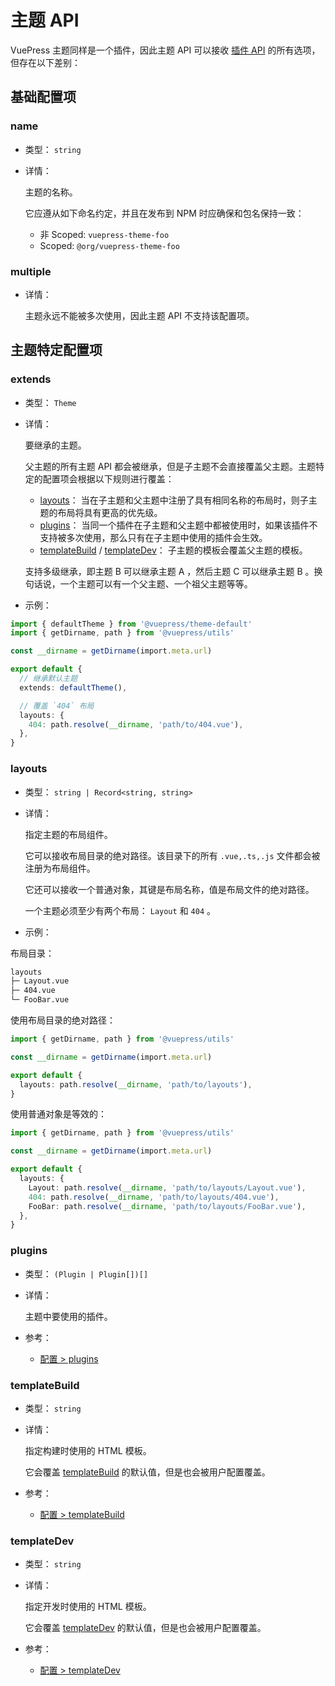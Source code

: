 # 主题 API

<NpmBadge package="@vuepress/core" />

VuePress 主题同样是一个插件，因此主题 API 可以接收 [插件 API](./plugin-api.md) 的所有选项，但存在以下差别：

## 基础配置项

### name

- 类型： `string`

- 详情：

  主题的名称。

  它应遵从如下命名约定，并且在发布到 NPM 时应确保和包名保持一致：

  - 非 Scoped: `vuepress-theme-foo`
  - Scoped: `@org/vuepress-theme-foo`

### multiple

- 详情：

  主题永远不能被多次使用，因此主题 API 不支持该配置项。

## 主题特定配置项

### extends

- 类型： `Theme`

- 详情：

  要继承的主题。

  父主题的所有主题 API 都会被继承，但是子主题不会直接覆盖父主题。主题特定的配置项会根据以下规则进行覆盖：

  - [layouts](#layouts)： 当在子主题和父主题中注册了具有相同名称的布局时，则子主题的布局将具有更高的优先级。
  - [plugins](#plugins)： 当同一个插件在子主题和父主题中都被使用时，如果该插件不支持被多次使用，那么只有在子主题中使用的插件会生效。
  - [templateBuild](#templatebuild) / [templateDev](#templatedev)： 子主题的模板会覆盖父主题的模板。

  支持多级继承，即主题 B 可以继承主题 A ，然后主题 C 可以继承主题 B 。换句话说，一个主题可以有一个父主题、一个祖父主题等等。

- 示例：

```ts
import { defaultTheme } from '@vuepress/theme-default'
import { getDirname, path } from '@vuepress/utils'

const __dirname = getDirname(import.meta.url)

export default {
  // 继承默认主题
  extends: defaultTheme(),

  // 覆盖 `404` 布局
  layouts: {
    404: path.resolve(__dirname, 'path/to/404.vue'),
  },
}
```

### layouts

- 类型： `string | Record<string, string>`

- 详情：

  指定主题的布局组件。

  它可以接收布局目录的绝对路径。该目录下的所有 `.vue,.ts,.js` 文件都会被注册为布局组件。

  它还可以接收一个普通对象，其键是布局名称，值是布局文件的绝对路径。

  一个主题必须至少有两个布局： `Layout` 和 `404` 。

- 示例：

布局目录：

```bash
layouts
├─ Layout.vue
├─ 404.vue
└─ FooBar.vue
```

使用布局目录的绝对路径：

```ts
import { getDirname, path } from '@vuepress/utils'

const __dirname = getDirname(import.meta.url)

export default {
  layouts: path.resolve(__dirname, 'path/to/layouts'),
}
```

使用普通对象是等效的：

```ts
import { getDirname, path } from '@vuepress/utils'

const __dirname = getDirname(import.meta.url)

export default {
  layouts: {
    Layout: path.resolve(__dirname, 'path/to/layouts/Layout.vue'),
    404: path.resolve(__dirname, 'path/to/layouts/404.vue'),
    FooBar: path.resolve(__dirname, 'path/to/layouts/FooBar.vue'),
  },
}
```

### plugins

- 类型： `(Plugin | Plugin[])[]`

- 详情：

  主题中要使用的插件。

- 参考：
  - [配置 > plugins](./config.md#plugins)

### templateBuild

- 类型： `string`

- 详情：

  指定构建时使用的 HTML 模板。

  它会覆盖 [templateBuild](./config.md#templatebuild) 的默认值，但是也会被用户配置覆盖。

- 参考：
  - [配置 > templateBuild](./config.md#templatebuild)

### templateDev

- 类型： `string`

- 详情：

  指定开发时使用的 HTML 模板。

  它会覆盖 [templateDev](./config.md#templatedev) 的默认值，但是也会被用户配置覆盖。

- 参考：
  - [配置 > templateDev](./config.md#templatedev)
